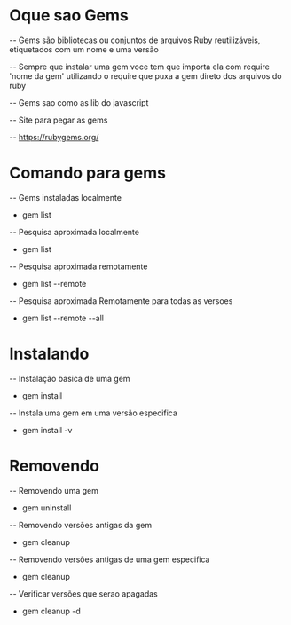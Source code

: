 # Oque sao Gems

-- Gems são bibliotecas ou conjuntos de arquivos Ruby reutilizáveis, etiquetados com um nome e uma versão

-- Sempre que instalar uma gem voce tem que importa ela com require 'nome da gem' utilizando o require que puxa a gem direto dos arquivos do ruby 

-- Gems sao como as lib do javascript

-- Site para pegar as gems

-- https://rubygems.org/

# Comando para gems

-- Gems instaladas localmente

- gem list

-- Pesquisa aproximada localmente

- gem list <nome da gem>

-- Pesquisa aproximada remotamente

- gem list <nome da gem> --remote

-- Pesquisa aproximada Remotamente para todas as versoes

- gem list <nome da gem > --remote --all

# Instalando

-- Instalação basica de uma gem

- gem install <nome da gem>

-- Instala uma gem em uma versão especifica

- gem install <nome da gem> -v <versao x.x.x>

# Removendo

-- Removendo uma gem

- gem uninstall <nome da gem>

-- Removendo versões antigas da gem

- gem cleanup

-- Removendo versões antigas de uma gem especifica

- gem cleanup <nome da gem>

-- Verificar versões que serao apagadas

- gem cleanup -d
